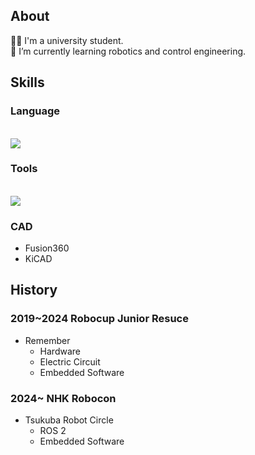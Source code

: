 ## About

🧑‍💻 I'm a university student.<br>
🌱 I’m currently learning robotics and control engineering.

## Skills
### Language
<br /><img src="https://skillicons.dev/icons?i=c,cpp,python" /> <br />

### Tools
<br /><img src="https://skillicons.dev/icons?i=arduino,ros,github,git,ubuntu" /> <br />

### CAD
- Fusion360
- KiCAD
  
## History
### 2019~2024  Robocup Junior Resuce
- Remember
  - Hardware
  - Electric Circuit
  - Embedded Software
### 2024~ NHK Robocon
- Tsukuba Robot Circle
  - ROS 2
  - Embedded Software
